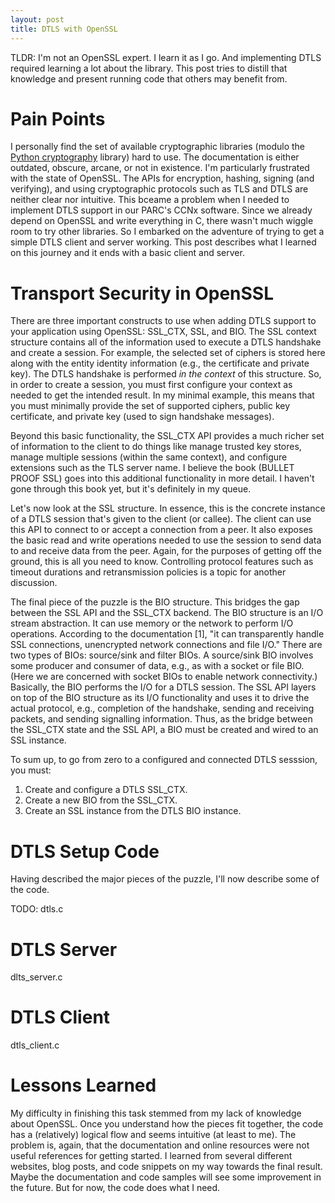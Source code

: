```yaml
---
layout: post
title: DTLS with OpenSSL
---
```


TLDR: I'm not an OpenSSL expert. I learn it as I go. And implementing DTLS required learning a lot about 
the library. This post tries to distill that knowledge and present running code that others may benefit from. 

# Pain Points

I personally find the set of available cryptographic libraries (modulo the [Python cryptography](LINK) library)
hard to use. The documentation is either outdated, obscure, arcane, or not in existence. I'm particularly 
frustrated with the state of OpenSSL. The APIs for encryption, hashing, signing (and verifying), and using
cryptographic protocols such as TLS and DTLS are neither clear nor intuitive. This bceame a problem when I needed
to implement DTLS support in our PARC's CCNx software. Since we already depend on OpenSSL and write everything
in C, there wasn't much wiggle room to try other libraries. So I embarked on the adventure of trying to get
a simple DTLS client and server working. This post describes what I learned on this journey and it ends with
a basic client and server. 

# Transport Security in OpenSSL

There are three important constructs to use when adding DTLS support to your application using OpenSSL: 
SSL_CTX, SSL, and BIO. The SSL context structure contains all of the information used to execute a DTLS handshake
and create a session. For example, the selected set of ciphers is stored here along with the entity
identity information (e.g., the certificate and private key). The DTLS handshake is performed *in the
context* of this structure. So, in order to create a session, you must first configure your context as 
needed to get the intended result. In my minimal example, this means that you must minimally provide
the set of supported ciphers, public key certificate, and private key (used to sign handshake messages).

Beyond this basic functionality, the SSL_CTX API provides a much richer set of information to the client
to do things like manage trusted key stores, manage multiple sessions (within the same context), and configure
extensions such as the TLS server name. I believe the book (BULLET PROOF SSL) goes into this additional
functionality in more detail. I haven't gone through this book yet, but it's definitely in my queue.

Let's now look at the SSL structure. In essence, this is the concrete instance of a DTLS 
session that's given to the client (or callee). The client can use this API to connect to
or accept a connection from a peer. It also exposes the basic read and 
write operations needed to use the session to send data to and receive data from the peer. 
Again, for the purposes of getting off the ground, this is all you need to know. Controlling
protocol features such as timeout durations and retransmission policies is a topic for another
discussion.

The final piece of the puzzle is the BIO structure. This bridges the gap between the SSL API
and the SSL_CTX backend. The BIO structure is an I/O stream abstraction. It can use
memory or the network to perform I/O operations. According to the documentation [1], "it 
can transparently handle SSL connections, unencrypted network connections and file I/O."
There are two types of BIOs: source/sink and filter BIOs. A source/sink BIO involves some 
producer and consumer of data, e.g., as with a socket or file BIO. (Here we are concerned
with socket BIOs to enable network connectivity.) Basically, the BIO performs the I/O for
a DTLS session. The SSL API layers on top of the BIO structure as its I/O functionality
and uses it to drive the actual protocol, e.g., completion of the handshake, sending
and receiving packets, and sending signalling information. Thus, as the bridge between
the SSL_CTX state and the SSL API, a BIO must be created and wired to an SSL instance.

To sum up, to go from zero to a configured and connected DTLS sesssion, you must:

1. Create and configure a DTLS SSL_CTX.
2. Create a new BIO from the SSL_CTX.
3. Create an SSL instance from the DTLS BIO instance.

# DTLS Setup Code

Having described the major pieces of the puzzle, I'll now describe some of the code. 

TODO: dtls.c

# DTLS Server

dlts_server.c

# DTLS Client

dtls_client.c

# Lessons Learned

My difficulty in finishing this task stemmed from my lack of knowledge about OpenSSL. Once you understand how
the pieces fit together, the code has a (relatively) logical flow and seems intuitive (at least to me). The problem
is, again, that the documentation and online resources were not useful references for getting started. I learned 
from several different websites, blog posts, and code snippets on my way towards the final result. Maybe the 
documentation and code samples will see some improvement in the future. But for now, the code does what I need. 

